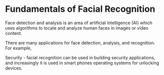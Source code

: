 # Fundamentals of Facial Recognition

Face detection and analysis is an area of artificial intelligence (AI) which uses algorithms to locate and analyze human faces in images or video content.

There are many applications for face detection, analysis, and recognition. For example,

Security - facial recognition can be used in building security applications, and increasingly it is used in smart phones operating systems for unlocking devices.
